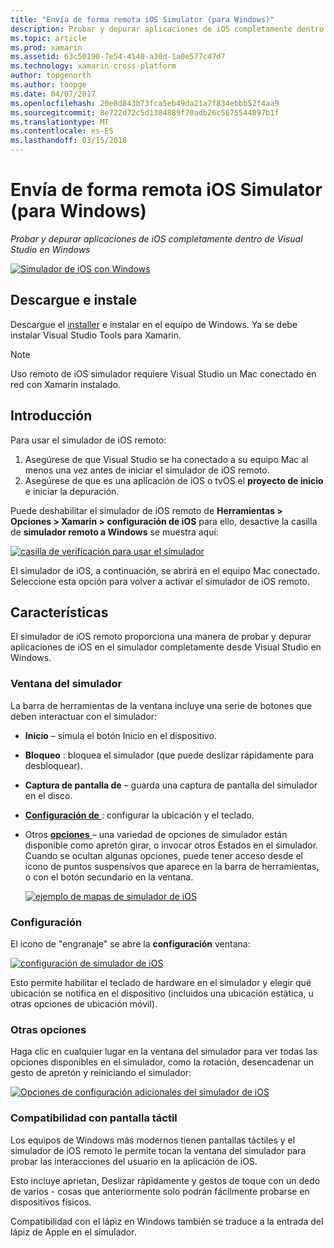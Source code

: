 ```yaml
---
title: "Envía de forma remota iOS Simulator (para Windows)"
description: Probar y depurar aplicaciones de iOS completamente dentro de Visual Studio en Windows
ms.topic: article
ms.prod: xamarin
ms.assetid: 63c50190-7e54-4140-a30d-1a0e577c47d7
ms.technology: xamarin-cross-platform
author: topgenorth
ms.author: toopge
ms.date: 04/07/2017
ms.openlocfilehash: 20e8d843b73fca5eb49da21a7f834ebbb52f4aa9
ms.sourcegitcommit: 8e722d72c5d1384889f70adb26c5675544897b1f
ms.translationtype: MT
ms.contentlocale: es-ES
ms.lasthandoff: 03/15/2018
---
```

# <a name="remoted-ios-simulator-for-windows"></a>Envía de forma remota iOS Simulator (para Windows)

_Probar y depurar aplicaciones de iOS completamente dentro de Visual Studio en Windows_

[![](ios-simulator-images/hero-sml.png "Simulador de iOS con Windows")](ios-simulator-images/hero.png#lightbox)

## <a name="download-and-install"></a>Descargue e instale

Descargue el [installer](https://dl.xamarin.com/xamarin-simulator/Xamarin.Simulator.Installer.msi) e instalar en el equipo de Windows. Ya se debe instalar Visual Studio Tools para Xamarin.

> [!NOTE]
> Uso remoto de iOS simulador requiere Visual Studio un Mac conectado en red con Xamarin instalado.

## <a name="getting-started"></a>Introducción

Para usar el simulador de iOS remoto:

1. Asegúrese de que Visual Studio se ha conectado a su equipo Mac al menos una vez antes de iniciar el simulador de iOS remoto.
2. Asegúrese de que es una aplicación de iOS o tvOS el **proyecto de inicio** e iniciar la depuración.

Puede deshabilitar el simulador de iOS remoto de **Herramientas > Opciones > Xamarin > configuración de iOS** para ello, desactive la casilla de **simulador remoto a Windows** se muestra aquí:

[![](ios-simulator-images/options-sml.png "casilla de verificación para usar el simulador")](ios-simulator-images/options.png#lightbox)

El simulador de iOS, a continuación, se abrirá en el equipo Mac conectado. Seleccione esta opción para volver a activar el simulador de iOS remoto.

## <a name="features"></a>Características

El simulador de iOS remoto proporciona una manera de probar y depurar aplicaciones de iOS en el simulador completamente desde Visual Studio en Windows.

### <a name="simulator-window"></a>Ventana del simulador

La barra de herramientas de la ventana incluye una serie de botones que deben interactuar con el simulador:

- **Inicio** – simula el botón Inicio en el dispositivo.
- **Bloqueo** : bloquea el simulador (que puede deslizar rápidamente para desbloquear).
- **Captura de pantalla de** – guarda una captura de pantalla del simulador en el disco.
- [**Configuración de** ](#settings) : configurar la ubicación y el teclado.
- Otros [ **opciones** ](#options) – una variedad de opciones de simulador están disponible como apretón girar, o invocar otros Estados en el simulador. Cuando se ocultan algunas opciones, puede tener acceso desde el icono de puntos suspensivos que aparece en la barra de herramientas, o con el botón secundario en la ventana.

    [![](ios-simulator-images/maps-app-sml.png "ejemplo de mapas de simulador de iOS")](ios-simulator-images/maps-app.png#lightbox)


### <a name="settings"></a>Configuración

El icono de "engranaje" se abre la **configuración** ventana:

[![](ios-simulator-images/settings-sml.png "configuración de simulador de iOS")](ios-simulator-images/settings.png#lightbox)

Esto permite habilitar el teclado de hardware en el simulador y elegir qué ubicación se notifica en el dispositivo (incluidos una ubicación estática, u otras opciones de ubicación móvil).



### <a name="other-options"></a>Otras opciones

Haga clic en cualquier lugar en la ventana del simulador para ver todas las opciones disponibles en el simulador, como la rotación, desencadenar un gesto de apretón y reiniciando el simulador:

[![](ios-simulator-images/more-sml.png "Opciones de configuración adicionales del simulador de iOS")](ios-simulator-images/more.png#lightbox)

### <a name="touchscreen-support"></a>Compatibilidad con pantalla táctil

Los equipos de Windows más modernos tienen pantallas táctiles y el simulador de iOS remoto le permite tocan la ventana del simulador para probar las interacciones del usuario en la aplicación de iOS.

Esto incluye aprietan, Deslizar rápidamente y gestos de toque con un dedo de varios - cosas que anteriormente solo podrán fácilmente probarse en dispositivos físicos.

Compatibilidad con el lápiz en Windows también se traduce a la entrada del lápiz de Apple en el simulador.

<!--
<a name="knownissues" />

# Known Issues

 - Apple Watch devices may show in the Visual Studio device list, but are not yet supported.
 - Launching in **Release** mode may also start Apple’s simulator on the networked Mac.
 - Closing the remote iOS Simulator on Windows will not immediately stop debugging in Visual Studio. Stop debugging manually from the menu or the red button.
 - Opening too many different simulators simultaneously will produce unexpected results.
 - Exception of type `Foundation.NSErrorException` may be thrown while launching Simulators. Workaround is to kill csproxy (server process) on the Mac host and re-deploy to the simulator.
 - Performance may be slower when using Xcode 8
-->
